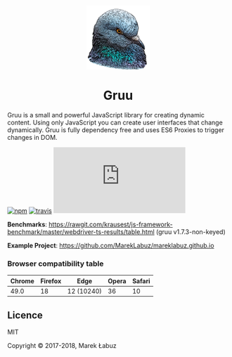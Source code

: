 <div align="center">
  <a href="#">
    <img width="145" height="145" src="https://raw.githubusercontent.com/MarekLabuz/gruu/master/logo.png" />
  </a>
  <h1>Gruu</h1>
</div>

Gruu is a small and powerful JavaScript library for creating dynamic content. Using only JavaScript you can create user interfaces that change dynamically. Gruu is fully dependency free and uses ES6 Proxies to trigger changes in DOM.

[![npm](https://img.shields.io/npm/v/gruujs.svg)](http://npm.im/gruujs)
[![travis](https://travis-ci.org/MarekLabuz/gruu.svg?branch=master)](https://travis-ci.org/MarekLabuz/gruu)
[![gzip size](http://img.badgesize.io/https://gruujs.com/gruu.js?compression=gzip)](https://gruujs.com/gruu.js)

**Benchmarks**: https://rawgit.com/krausest/js-framework-benchmark/master/webdriver-ts-results/table.html (gruu v1.7.3-non-keyed)

**Example Project**: https://github.com/MarekLabuz/mareklabuz.github.io

### Browser compatibility table

| Chrome | Firefox | Edge | Opera | Safari |
|---|---|---|---|---|
| 49.0 | 18 | 12 (10240) | 36 | 10 |

## Licence

MIT

Copyright © 2017-2018, Marek Łabuz
